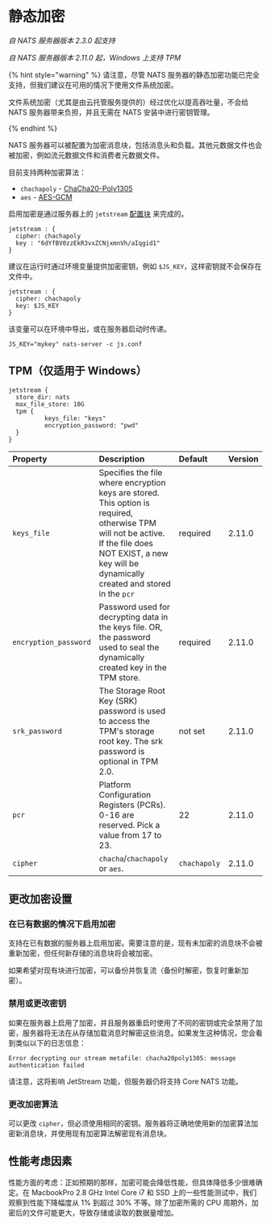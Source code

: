 # 静态加密

*自 NATS 服务器版本 2.3.0 起支持*

*自 NATS 服务器版本 2.11.0 起，Windows 上支持 TPM*

{% hint style="warning" %}
请注意，尽管 NATS 服务器的静态加密功能已完全支持，但我们建议在可用的情况下使用文件系统加密。

文件系统加密（尤其是由云托管服务提供的）经过优化以提高吞吐量，不会给 NATS 服务器带来负担，并且无需在 NATS 安装中进行密钥管理。

{% endhint %}

NATS 服务器可以被配置为加密消息块，包括消息头和负载。其他元数据文件也会被加密，例如流元数据文件和消费者元数据文件。

目前支持两种加密算法：

- `chachapoly` - [ChaCha20-Poly1305](https://pkg.go.dev/golang.org/x/crypto/chacha20poly1305)
- `aes` - [AES-GCM](https://pkg.go.dev/crypto/aes)

启用加密是通过服务器上的 `jetstream` [配置块](/running-a-nats-service/configuration/README.md#jetstream) 来完成的。

```text
jetstream : {
  cipher: chachapoly
  key : "6dYfBV0zzEkR3vxZCNjxmnVh/aIqgid1"
}
```

建议在运行时通过环境变量提供加密密钥，例如 `$JS_KEY`，这样密钥就不会保存在文件中。

```text
jetstream : {
  cipher: chachapoly
  key: $JS_KEY
}
```

该变量可以在环境中导出，或在服务器启动时传递。

```shell
JS_KEY="mykey" nats-server -c js.conf
```

## TPM（仅适用于 Windows）

````
jetstream {
  store_dir: nats
  max_file_store: 10G
  tpm {
          keys_file: "keys"
          encryption_password: "pwd"
  }
}
````
| Property                  | Description                                                                                                                                                                               | Default                 | Version |
| :------------------------ | :---------------------------------------------------------------------------------------------------------------------------------------------------------------------------------------- | :---------------------- | :------ |
| `keys_file`                     |  Specifies the file where encryption keys are stored. This option is required, otherwise TPM will not be active. If the file does NOT EXIST, a new key will be dynamically created and stored in the `pcr`  | required | 2.11.0  |
| `encryption_password`                     | Password used for decrypting data in the keys file. OR, the password used to seal the dynamically created key in the TPM store. | required  | 2.11.0  |
| `srk_password`                     |  The Storage Root Key (SRK) password is used to access the TPM's storage root key. The srk password is optional in TPM 2.0. | not set  | 2.11.0  |
| `pcr`                     |  Platform Configuration Registers (PCRs). 0-16 are reserved. Pick a value from 17 to 23. |  22  | 2.11.0  | 
| `cipher`                     |   `chacha`/`chachapoly` or `aes`.                    | `chachapoly` | 2.11.0  |  


## 更改加密设置

### 在已有数据的情况下启用加密

支持在已有数据的服务器上启用加密。需要注意的是，现有未加密的消息块不会被重新加密，但任何新存储的消息块将会被加密。

如果希望对现有块进行加密，可以备份并恢复流（备份时解密，恢复时重新加密）。


### 禁用或更改密钥

如果在服务器上启用了加密，并且服务器重启时使用了不同的密钥或完全禁用了加密，服务器将无法在从存储加载消息时解密这些消息。如果发生这种情况，您会看到类似以下的日志信息：

```text
Error decrypting our stream metafile: chacha20poly1305: message authentication failed
```

请注意，这将影响 JetStream 功能，但服务器仍将支持 Core NATS 功能。

### 更改加密算法

可以更改 `cipher`，但必须使用相同的密钥。服务器将正确地使用新的加密算法加密新消息块，并使用现有加密算法解密现有消息块。

## 性能考虑因素

性能方面的考虑：正如预期的那样，加密可能会降低性能，但具体降低多少很难确定。在 MacbookPro 2.8 GHz Intel Core i7 和 SSD 上的一些性能测试中，我们观察到性能下降幅度从 1% 到超过 30% 不等。除了加密所需的 CPU 周期外，加密后的文件可能更大，导致存储或读取的数据量增加。

